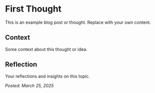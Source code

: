 # First Thought

This is an example blog post or thought. Replace with your own content.

## Context

Some context about this thought or idea.

## Reflection

Your reflections and insights on this topic.

*Posted: March 25, 2025*
